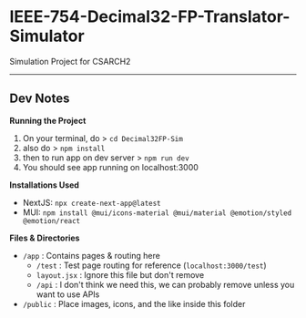 # IEEE-754-Decimal32-FP-Translator-Simulator
Simulation Project for CSARCH2

---
## Dev Notes

**Running the Project**
1. On your terminal, do > `cd Decimal32FP-Sim`
2. also do > `npm install`
3. then to run app on dev server > `npm run dev`  
4. You should see app running on localhost:3000

**Installations Used**

- NextJS: `npx create-next-app@latest`
- MUI: `npm install @mui/icons-material @mui/material @emotion/styled @emotion/react`

**Files & Directories**
- `/app` : Contains pages & routing here
    - `/test` : Test page routing for reference (`localhost:3000/test`)
    - `layout.jsx` : Ignore this file but don't remove
    - `/api` : I don't think we need this, we can probably remove unless you want to use APIs
- `/public` : Place images, icons, and the like inside this folder
